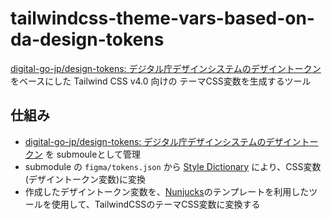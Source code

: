 # tailwindcss-theme-vars-based-on-da-design-tokens

[digital-go-jp/design-tokens: デジタル庁デザインシステムのデザイントークン](https://github.com/digital-go-jp/design-tokens)をベースにした Tailwind CSS v4.0 向けの テーマCSS変数を生成するツール

## 仕組み

- [digital-go-jp/design-tokens: デジタル庁デザインシステムのデザイントークン](https://github.com/digital-go-jp/design-tokens) を submouleとして管理
- submodule の `figma/tokens.json` から [Style Dictionary](https://amzn.github.io/style-dictionary/#/) により、CSS変数(デザイントークン変数)に変換
- 作成したデザイントークン変数を、[Nunjucks](https://mozilla.github.io/nunjucks/)のテンプレートを利用したツールを使用して、TailwindCSSのテーマCSS変数に変換する
